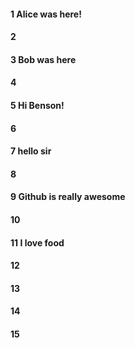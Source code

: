 #### 1 Alice was here!
#### 2
#### 3 Bob was here
#### 4
#### 5 Hi Benson!
#### 6
#### 7 hello sir
#### 8
#### 9 Github is really awesome
#### 10
#### 11 I love food
#### 12
#### 13
#### 14
#### 15
